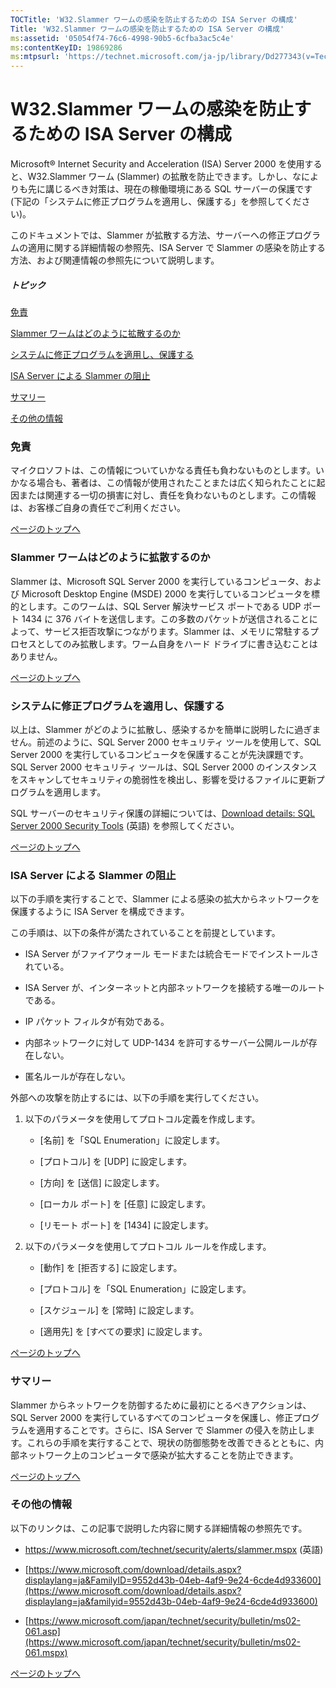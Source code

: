 ```yaml
---
TOCTitle: 'W32.Slammer ワームの感染を防止するための ISA Server の構成'
Title: 'W32.Slammer ワームの感染を防止するための ISA Server の構成'
ms:assetid: '05054f74-76c6-4998-90b5-6cfba3ac5c4e'
ms:contentKeyID: 19869286
ms:mtpsurl: 'https://technet.microsoft.com/ja-jp/library/Dd277343(v=TechNet.10)'
---
```


W32.Slammer ワームの感染を防止するための ISA Server の構成
==========================================================

Microsoft® Internet Security and Acceleration (ISA) Server 2000 を使用すると、W32.Slammer ワーム (Slammer) の拡散を防止できます。しかし、なによりも先に講じるべき対策は、現在の稼働環境にある SQL サーバーの保護です (下記の「システムに修正プログラムを適用し、保護する」を参照してください)。

このドキュメントでは、Slammer が拡散する方法、サーバーへの修正プログラムの適用に関する詳細情報の参照先、ISA Server で Slammer の感染を防止する方法、および関連情報の参照先について説明します。

##### トピック

[](#efaa)[免責](#efaa)

[](#eeaa)[Slammer ワームはどのように拡散するのか](#eeaa)

[](#edaa)[システムに修正プログラムを適用し、保護する](#edaa)

[](#ecaa)[ISA Server による Slammer の阻止](#ecaa)

[](#ebaa)[サマリー](#ebaa)

[](#eaaa)[その他の情報](#eaaa)

### 免責

マイクロソフトは、この情報についていかなる責任も負わないものとします。いかなる場合も、著者は、この情報が使用されたことまたは広く知られたことに起因または関連する一切の損害に対し、責任を負わないものとします。この情報は、お客様ご自身の責任でご利用ください。

[](#mainsection)[ページのトップへ](#mainsection)

### Slammer ワームはどのように拡散するのか

Slammer は、Microsoft SQL Server 2000 を実行しているコンピュータ、および Microsoft Desktop Engine (MSDE) 2000 を実行しているコンピュータを標的とします。このワームは、SQL Server 解決サービス ポートである UDP ポート 1434 に 376 バイトを送信します。この多数のパケットが送信されることによって、サービス拒否攻撃につながります。Slammer は、メモリに常駐するプロセスとしてのみ拡散します。ワーム自身をハード ドライブに書き込むことはありません。

[](#mainsection)[ページのトップへ](#mainsection)

### システムに修正プログラムを適用し、保護する

以上は、Slammer がどのように拡散し、感染するかを簡単に説明したに過ぎません。前述のように、SQL Server 2000 セキュリティ ツールを使用して、SQL Server 2000 を実行しているコンピュータを保護することが先決課題です。SQL Server 2000 セキュリティ ツールは、SQL Server 2000 のインスタンスをスキャンしてセキュリティの脆弱性を検出し、影響を受けるファイルに更新プログラムを適用します。

SQL サーバーのセキュリティ保護の詳細については、[Download details: SQL Server 2000 Security Tools](https://www.microsoft.com/download/details.aspx?familyid=9552d43b-04eb-4af9-9e24-6cde4d933600) (英語) を参照してください。

[](#mainsection)[ページのトップへ](#mainsection)

### ISA Server による Slammer の阻止

以下の手順を実行することで、Slammer による感染の拡大からネットワークを保護するように ISA Server を構成できます。

この手順は、以下の条件が満たされていることを前提としています。

-   ISA Server がファイアウォール モードまたは統合モードでインストールされている。

-   ISA Server が、インターネットと内部ネットワークを接続する唯一のルートである。

-   IP パケット フィルタが有効である。

-   内部ネットワークに対して UDP-1434 を許可するサーバー公開ルールが存在しない。

-   匿名ルールが存在しない。


外部への攻撃を防止するには、以下の手順を実行してください。

1.  以下のパラメータを使用してプロトコル定義を作成します。

    -   \[名前\] を「SQL Enumeration」に設定します。

    -   \[プロトコル\] を \[UDP\] に設定します。

    -   \[方向\] を \[送信\] に設定します。

    -   \[ローカル ポート\] を \[任意\] に設定します。

    -   \[リモート ポート\] を \[1434\] に設定します。

3.  以下のパラメータを使用してプロトコル ルールを作成します。

    -   \[動作\] を \[拒否する\] に設定します。

    -   \[プロトコル\] を「SQL Enumeration」に設定します。

    -   \[スケジュール\] を \[常時\] に設定します。

    -   \[適用先\] を \[すべての要求\] に設定します。

[](#mainsection)[ページのトップへ](#mainsection)

### サマリー

Slammer からネットワークを防御するために最初にとるべきアクションは、SQL Server 2000 を実行しているすべてのコンピュータを保護し、修正プログラムを適用することです。さらに、ISA Server で Slammer の侵入を防止します。これらの手順を実行することで、現状の防御態勢を改善できるとともに、内部ネットワーク上のコンピュータで感染が拡大することを防止できます。

[](#mainsection)[ページのトップへ](#mainsection)

### その他の情報

以下のリンクは、この記事で説明した内容に関する詳細情報の参照先です。

-   <https://www.microsoft.com/technet/security/alerts/slammer.mspx> (英語)


-   [https://www.microsoft.com/download/details.aspx?displaylang=ja&FamilyID=9552d43b-04eb-4af9-9e24-6cde4d933600](https://www.microsoft.com/download/details.aspx?displaylang=ja&familyid=9552d43b-04eb-4af9-9e24-6cde4d933600)


-   [https://www.microsoft.com/japan/technet/security/bulletin/ms02-061.asp](https://www.microsoft.com/japan/technet/security/bulletin/ms02-061.mspx)


[](#mainsection)[ページのトップへ](#mainsection)